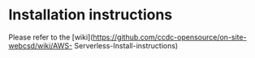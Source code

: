 # Installation instructions

Please refer to the [wiki](https://github.com/ccdc-opensource/on-site-webcsd/wiki/AWS-
Serverless-Install-instructions)
